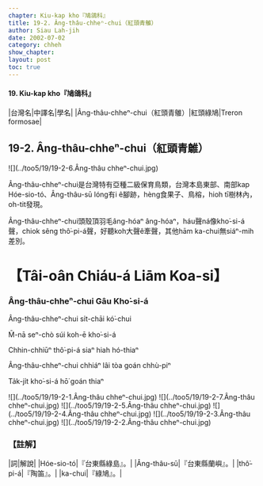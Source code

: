 ```yaml
---
chapter: Kiu-kap kho『鳩鴿科』
title: 19-2. Âng-thâu-chheⁿ-chui（紅頭青鵻）
author: Siau Lah-jih
date: 2002-07-02
category: chheh
show_chapter: 
layout: post
toc: true
---
```


#### 19. Kiu-kap kho『鳩鴿科』


|台灣名|中譯名|學名|
|Âng-thâu-chheⁿ-chui（紅頭青鵻）|紅頭綠鳩|Treron formosae|


## 19-2. Âng-thâu-chheⁿ-chui（紅頭青鵻）


![](../too5/19/19-2-6.Âng-thâu chheⁿ-chui.jpg)


Âng-thâu-chheⁿ-chui是台灣特有亞種二級保育鳥類，台灣本島東部、南部kap Hóe-sio-tó、Âng-thâu-sū lóng有i ê腳跡，hèng食果子、鳥榕，hioh tī樹林內，oh-tit發現。

Âng-thâu-chheⁿ-chui頭殼頂羽毛âng-hóaⁿ âng-hóaⁿ，háu聲ná像kho͘-si-á聲，chiok sêng thô͘-pi-á聲，好聽koh大聲ê牽聲，其他hām ka-chui無siáⁿ-mih差別。



# 【Tâi-oân Chiáu-á Liām Koa-si】

### **Âng-thâu-chheⁿ-chui Gâu Kho͘-si-á**

Âng-thâu-chheⁿ-chui si̍t-chāi kó͘-chui

M̄-nā seⁿ-chò súi koh-ē kho͘-si-á

Chhin-chhiūⁿ thô͘-pi-á siaⁿ hiah hó-thiaⁿ

Âng-thâu-chheⁿ-chui chhiáⁿ lâi tòa goán chhù-piⁿ

Ta̍k-ji̍t kho͘-si-á hō͘ goán thiaⁿ



![](../too5/19/19-2-1.Âng-thâu chheⁿ-chui.jpg)
![](../too5/19/19-2-7.Âng-thâu chheⁿ-chui.jpg)
![](../too5/19/19-2-5.Âng-thâu chheⁿ-chui.jpg)
![](../too5/19/19-2-4.Âng-thâu chheⁿ-chui.jpg)
![](../too5/19/19-2-3.Âng-thâu chheⁿ-chui.jpg)
![](../too5/19/19-2-2.Âng-thâu chheⁿ-chui.jpg)



### 【註解】

|詞|解說|
|Hóe-sio-tó|『台東縣綠島』。|
|Âng-thâu-sū|『台東縣蘭嶼』。|
|thô͘-pi-á|『陶笛』。|
|ka-chui|『綠鳩』。|





